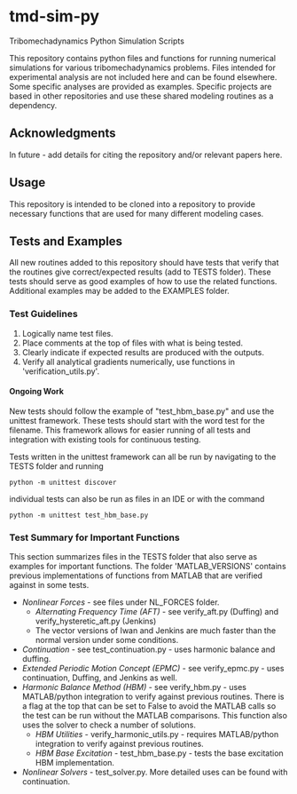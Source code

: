 # tmd-sim-py
Tribomechadynamics Python Simulation Scripts 

This repository contains python files and functions for running numerical simulations for various tribomechadynamics problems. Files intended for experimental analysis are not included here and can be found elsewhere. Some specific analyses are provided as examples. Specific projects are based in other repositories and use these shared modeling routines as a dependency.

## Acknowledgments

In future - add details for citing the repository and/or relevant papers here.

## Usage

This repository is intended to be cloned into a repository to provide necessary functions that are used for many different modeling cases.


## Tests and Examples

All new routines added to this repository should have tests that verify that the routines give correct/expected results (add to TESTS folder). These tests should serve as good examples of how to use the related functions. Additional examples may be added to the EXAMPLES folder. 

### Test Guidelines

1. Logically name test files. 
2. Place comments at the top of files with what is being tested.
3. Clearly indicate if expected results are produced with the outputs.
4. Verify all analytical gradients numerically, use functions in 'verification_utils.py'. 

#### Ongoing Work

New tests should follow the example of "test_hbm_base.py" and use the unittest framework. These tests should start with the word test for the filename. This framework allows for easier running of all tests and integration with existing tools for continuous testing.

Tests written in the unittest framework can all be run by navigating to the TESTS folder and running
```
python -m unittest discover
```
individual tests can also be run as files in an IDE or with the command
```
python -m unittest test_hbm_base.py
```

### Test Summary for Important Functions

This section summarizes files in the TESTS folder that also serve as examples for important functions. The folder 'MATLAB_VERSIONS' contains previous implementations of functions from MATLAB that are verified against in some tests.

- *Nonlinear Forces* - see files under NL_FORCES folder.
    - *Alternating Frequency Time (AFT)* - see verify_aft.py (Duffing) and verify_hysteretic_aft.py (Jenkins)
    - The vector versions of Iwan and Jenkins are much faster than the normal version under some conditions.
- *Continuation* - see test_continuation.py - uses harmonic balance and duffing.
- *Extended Periodic Motion Concept (EPMC)* - see verify_epmc.py - uses continuation, Duffing, and Jenkins as well.
- *Harmonic Balance Method (HBM)* - see verify_hbm.py - uses MATLAB/python integration to verify against previous routines. There is a flag at the top that can be set to False to avoid the MATLAB calls so the test can be run without the MATLAB comparisons. This function also uses the solver to check a number of solutions. 
    - *HBM Utilities* - verify_harmonic_utils.py - requires MATLAB/python integration to verify against previous routines.
    - *HBM Base Excitation* - test_hbm_base.py - tests the base excitation HBM implementation.
- *Nonlinear Solvers* - test_solver.py. More detailed uses can be found with continuation. 


